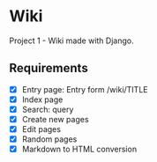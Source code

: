 # Wiki
Project 1 - Wiki made with Django. 

## Requirements

- [x] Entry page: Entry form /wiki/TITLE
- [x] Index page
- [x] Search: query
- [x] Create new pages
- [x] Edit pages
- [x] Random pages
- [x] Markdown to HTML conversion
